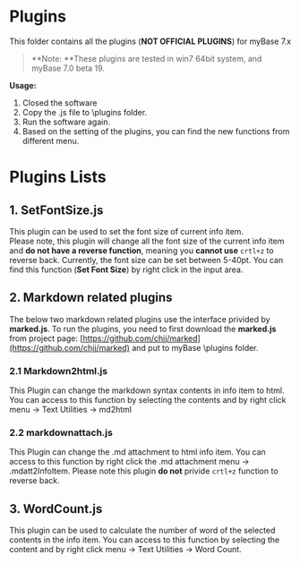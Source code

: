# Plugins

This folder contains all the plugins (**NOT OFFICIAL PLUGINS**) for myBase 7.x

> **Note: **These plugins are tested in win7 64bit system, and myBase 7.0 beta 19.
 
**Usage:**  
1. Closed the software  
2. Copy the .js file to \plugins folder.  
3. Run the software again.  
4. Based on the setting of the plugins, you can find the new functions from different menu.

# Plugins Lists
## 1. SetFontSize.js 
This plugin can be used to set the font size of current info item.  
Please note, this plugin will change all the font size of the current info item and **do not have a reverse function**, meaning you **cannot use** `crtl+z` to reverse back. Currently, the font size can be set between 5-40pt. You can find this function (**Set Font Size**) by right click in the input area.

## 2. Markdown related plugins
The below two markdown related plugins use the interface privided by **marked.js**. To run the plugins, you need to first download the **marked.js**  from project page: [https://github.com/chjj/marked](https://github.com/chjj/marked) and put to myBase \plugins folder.

### 2.1 Markdown2html.js
This Plugin can change the markdown syntax contents in info item to html. You can access to this function by selecting the contents and by right click menu -> Text Utilities -> md2html

### 2.2 markdownattach.js
This Plugin can change the .md attachment to html info item. You can access to this function by right click the .md attachment menu -> .mdatt2InfoItem. Please note this plugin **do not** privide `crtl+z` function to reverse back.

## 3. WordCount.js ##
This plugin can be used to calculate the number of word of the selected contents in the info item. You can access to this function by selecting the content and by right click menu -> Text Utilities -> Word Count.